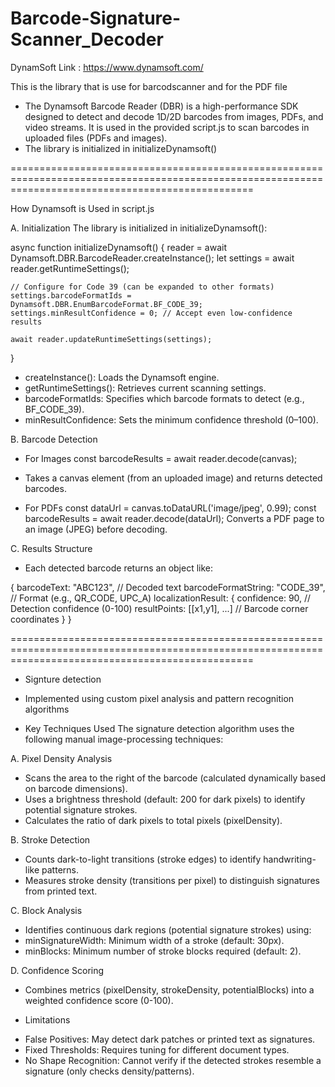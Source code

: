 # Barcode-Signature-Scanner_Decoder

DynamSoft Link : 
https://www.dynamsoft.com/

This is the library that is use for barcodscanner and for the PDF file

 <!-- PDF reader -->
<script src="https://cdnjs.cloudflare.com/ajax/libs/pdf.js/2.12.313/pdf.min.js"></script>
<script src="https://cdnjs.cloudflare.com/ajax/libs/pdf-lib/1.17.1/pdf-lib.min.js"></script>

<!-- Link of the the Dynamsoft (https://www.dynamsoft.com/) -->

- The Dynamsoft Barcode Reader (DBR) is a high-performance SDK designed to detect and decode 1D/2D barcodes from images, PDFs, and video streams. It is used in the provided script.js to scan barcodes in uploaded files (PDFs and images).
- The library is initialized in initializeDynamsoft()
  <!-- Barcode Scanner and Decoder LIbrary -->
  <script src="https://cdn.jsdelivr.net/npm/dynamsoft-javascript-barcode@9.6.2/dist/dbr.js"></script>

<script>
     // Initialize license BEFORE any scanning operations

        // Online Key license
        // Desktop/Server/Embedded
        // Dynamsoft.DBR.BarcodeReader.license = 't0081YQEAALmfgv2wIOnhZqELQff151Sfowr7X4bl6rzfyEIF2l0b9njuaCxkJTFLR2jPoQKGybXHGSfbPJBHnknG88g19y/7ZuB9M60q2SuSJEfI;t0082YQEAAEUCEu0lI1Xg9kXFa+Ty+vsnpSEOB8tnwdGHHueMdNxa8V+1oqpcbTVed8MJ7VVV7gl7vZVpUpzrNQByPYYuevDz+2bgfTOtKtkrEShIYw==;t0082YQEAAEdbwMwFMfQ49q/AH3mU6RACvEYgnzj0v5GSU0tR2OqjsRTmULoFauSlRkys22tCOBg8pWwrvPn+swiUPavLe/F+3wy8b6ZVJXsFDFBIYQ==';

        // Local Key license
        // JavaScript Web
        Dynamsoft.DBR.BarcodeReader.license = 'DLS2eyJoYW5kc2hha2VDb2RlIjoiMTAzODY5NTMyLVRYbFhaV0pRY205cSIsIm1haW5TZXJ2ZXJVUkwiOiJodHRwczovL21kbHMuZHluYW1zb2Z0b25saW5lLmNvbSIsIm9yZ2FuaXphdGlvbklEIjoiMTAzODY5NTMyIiwic3RhbmRieVNlcnZlclVSTCI6Imh0dHBzOi8vc2Rscy5keW5hbXNvZnRvbmxpbmUuY29tIiwiY2hlY2tDb2RlIjoxMDQ2ODk4MzQ4fQ==';
        Dynamsoft.DBR.BarcodeReader.engineResourcePath = "https://cdn.jsdelivr.net/npm/dynamsoft-javascript-barcode@9.6.2/dist/";

        // Load wasm in advance
        Dynamsoft.DBR.BarcodeReader.loadWasm();
</script>

======================================================================================================================================================

How Dynamsoft is Used in script.js

A. Initialization
The library is initialized in initializeDynamsoft():

async function initializeDynamsoft() {
reader = await Dynamsoft.DBR.BarcodeReader.createInstance();
let settings = await reader.getRuntimeSettings();

    // Configure for Code 39 (can be expanded to other formats)
    settings.barcodeFormatIds = Dynamsoft.DBR.EnumBarcodeFormat.BF_CODE_39;
    settings.minResultConfidence = 0; // Accept even low-confidence results

    await reader.updateRuntimeSettings(settings);

}

- createInstance(): Loads the Dynamsoft engine.
- getRuntimeSettings(): Retrieves current scanning settings.
- barcodeFormatIds: Specifies which barcode formats to detect (e.g., BF_CODE_39).
- minResultConfidence: Sets the minimum confidence threshold (0–100).

B. Barcode Detection

- For Images
  const barcodeResults = await reader.decode(canvas);

* Takes a canvas element (from an uploaded image) and returns detected barcodes.

- For PDFs
  const dataUrl = canvas.toDataURL('image/jpeg', 0.99);
  const barcodeResults = await reader.decode(dataUrl);
  Converts a PDF page to an image (JPEG) before decoding.

C. Results Structure

- Each detected barcode returns an object like:

{
barcodeText: "ABC123", // Decoded text
barcodeFormatString: "CODE_39", // Format (e.g., QR_CODE, UPC_A)
localizationResult: {
confidence: 90, // Detection confidence (0-100)
resultPoints: [[x1,y1], ...] // Barcode corner coordinates
}
}

======================================================================================================================================================

- Signture detection

* Implemented using custom pixel analysis and pattern recognition algorithms

* Key Techniques Used
  The signature detection algorithm uses the following manual image-processing techniques:

A. Pixel Density Analysis

- Scans the area to the right of the barcode (calculated dynamically based on barcode dimensions).
- Uses a brightness threshold (default: 200 for dark pixels) to identify potential signature strokes.
- Calculates the ratio of dark pixels to total pixels (pixelDensity).

B. Stroke Detection

- Counts dark-to-light transitions (stroke edges) to identify handwriting-like patterns.
- Measures stroke density (transitions per pixel) to distinguish signatures from printed text.

C. Block Analysis

- Identifies continuous dark regions (potential signature strokes) using:
- minSignatureWidth: Minimum width of a stroke (default: 30px).
- minBlocks: Minimum number of stroke blocks required (default: 2).

D. Confidence Scoring

- Combines metrics (pixelDensity, strokeDensity, potentialBlocks) into a weighted confidence score (0-100).

* Limitations

- False Positives: May detect dark patches or printed text as signatures.
- Fixed Thresholds: Requires tuning for different document types.
- No Shape Recognition: Cannot verify if the detected strokes resemble a signature (only checks density/patterns).
